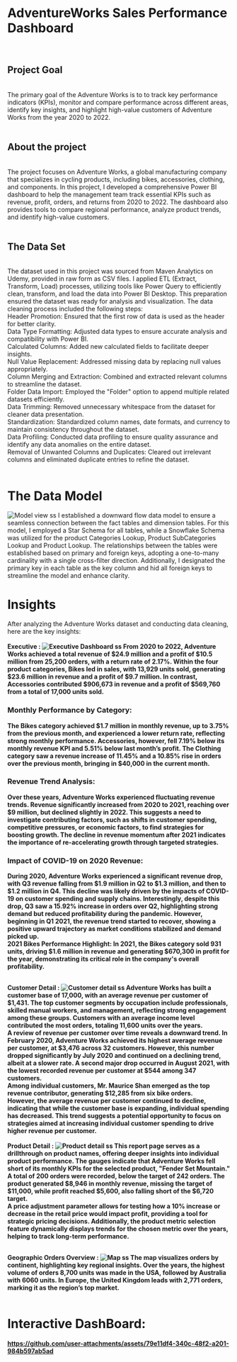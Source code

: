 # AdventureWorks Sales Performance Dashboard
<br>
<h2>Project Goal</h2> <br>
The primary goal of the Adventure Works is to to track key performance indicators (KPIs), monitor and compare performance across different areas, identify key insights, and highlight high-value customers of Adventure Works from the year 2020 to 2022. <br>
<br> <h2>About the project</h2> <br>
The project focuses on Adventure Works, a global manufacturing company that specializes in cycling products, including bikes, accessories, clothing, and components. In this project, I developed a comprehensive Power BI dashboard to help the management team track essential KPIs such as revenue, profit, orders, and returns from 2020 to 2022. The dashboard also provides tools to compare regional performance, analyze product trends, and identify high-value customers. <br>
 <br>
 <h2>The Data Set</h2> <br>
The dataset used in this project was sourced from Maven Analytics on Udemy, provided in raw form as CSV files. I applied ETL (Extract, Transform, Load) processes, utilizing tools like Power Query to efficiently clean, transform, and load the data into Power BI Desktop. This preparation ensured the dataset was ready for analysis and visualization. The data cleaning process included the following steps:
<br>
Header Promotion: Ensured that the first row of data is used as the header for better clarity. <br>
Data Type Formatting: Adjusted data types to ensure accurate analysis and compatibility with Power BI.<br>
Calculated Columns: Added new calculated fields to facilitate deeper insights.<br>
Null Value Replacement: Addressed missing data by replacing null values appropriately.<br>
Column Merging and Extraction: Combined and extracted relevant columns to streamline the dataset.<br>
Folder Data Import: Employed the "Folder" option to append multiple related datasets efficiently.<br>
Data Trimming: Removed unnecessary whitespace from the dataset for cleaner data presentation.<br>
Standardization: Standardized column names, date formats, and currency to maintain consistency throughout the dataset.<br>
Data Profiling: Conducted data profiling to ensure quality assurance and identify any data anomalies on the entire dataset.<br>
Removal of Unwanted Columns and Duplicates: Cleared out irrelevant columns and eliminated duplicate entries to refine the dataset.<br> <br>

# The Data Model 
![Model view ss](https://github.com/user-attachments/assets/263e3612-049b-4a54-bbcd-27d3639d10e4)
I established a downward flow data model to ensure a seamless connection between the fact tables and dimension tables. For this model, I employed a Star Schema for all tables, while a Snowflake Schema was utilized for the product Categories Lookup, Product SubCategories Lookup and Product Lookup. The relationships between the tables were established based on primary and foreign keys, adopting a one-to-many cardinality with a single cross-filter direction. Additionally, I designated the primary key in each table as the key column and hid all foreign keys to streamline the model and enhance clarity.
# Insights  <br>
After analyzing the Adventure Works dataset and conducting data cleaning, here are the key insights:
<br><br>
<b>Executive : 
![Executive Dashboard ss](https://github.com/user-attachments/assets/799a56eb-f585-4406-be28-56eb6fde1578)
From 2020 to 2022, Adventure Works achieved a total revenue of $24.9 million and a profit of $10.5 million from 25,200 orders, with a return rate of 2.17%. Within the four product categories, Bikes led in sales, with 13,929 units sold, generating $23.6 million in revenue and a profit of $9.7 million. In contrast, Accessories contributed $906,673 in revenue and a profit of $569,760 from a total of 17,000 units sold.
<br>
<h3>Monthly Performance by Category:</h3>
The Bikes category achieved $1.7 million in monthly revenue, up to 3.75% from the previous month, and experienced a lower return rate, reflecting strong monthly performance. Accessories, however, fell 7.19% below its monthly revenue KPI and 5.51% below last month’s profit. The Clothing category saw a revenue increase of 11.45% and a 10.85% rise in orders over the previous month, bringing in $40,000 in the current month.
<br>
<h3>Revenue Trend Analysis:</h3>
Over these years, Adventure Works experienced fluctuating revenue trends. Revenue significantly increased from 2020 to 2021, reaching over $9 million, but declined slightly in 2022. This suggests a need to investigate contributing factors, such as shifts in customer spending, competitive pressures, or economic factors, to find strategies for boosting growth. The decline in revenue momentum after 2021 indicates the importance of re-accelerating growth through targeted strategies.
<br>
<h3>Impact of COVID-19 on 2020 Revenue:</h3>
During 2020, Adventure Works experienced a significant revenue drop, with Q3 revenue falling from $1.9 million in Q2 to $1.3 million, and then to $1.2 million in Q4. This decline was likely driven by the impacts of COVID-19 on customer spending and supply chains. Interestingly, despite this drop, Q3 saw a 15.92% increase in orders over Q2, highlighting strong demand but reduced profitability during the pandemic. However, beginning in Q1 2021, the revenue trend started to recover, showing a positive upward trajectory as market conditions stabilized and demand picked up.
<br>
2021 Bikes Performance Highlight: In 2021, the Bikes category sold 931 units, driving $1.6 million in revenue and generating $670,300 in profit for the year, demonstrating its critical role in the company's overall profitability.<br><br>

<b>Customer Detail :
![Customer detail ss](https://github.com/user-attachments/assets/ae5c1caa-be9f-465a-a84a-af7259f8d842)
Adventure Works has built a customer base of 17,000, with an average revenue per customer of $1,431. The top customer segments by occupation include professionals, skilled manual workers, and management, reflecting strong engagement among these groups. Customers with an average income level contributed the most orders, totaling 11,600 units over the years.
<br>
A review of revenue per customer over time reveals a downward trend. In February 2020, Adventure Works achieved its highest average revenue per customer, at $3,476 across 32 customers. However, this number dropped significantly by July 2020 and continued on a declining trend, albeit at a slower rate. A second major drop occurred in August 2021, with the lowest recorded revenue per customer at $544 among 347 customers.
<br>
Among individual customers, Mr. Maurice Shan emerged as the top revenue contributor, generating $12,285 from six bike orders.
<br>
However, the average revenue per customer continued to decline, indicating that while the customer base is expanding, individual spending has decreased. This trend suggests a potential opportunity to focus on strategies aimed at increasing individual customer spending to drive higher revenue per customer.
<br><br>
<b>Product Detail :
![Product detail ss](https://github.com/user-attachments/assets/8b4245ed-6525-4010-b635-dd10b3b48403)
This report page serves as a drillthrough on product names, offering deeper insights into individual product performance. The gauges indicate that Adventure Works fell short of its monthly KPIs for the selected product, "Fender Set Mountain." A total of 200 orders were recorded, below the target of 242 orders. The product generated $8,946 in monthly revenue, missing the target of $11,000, while profit reached $5,600, also falling short of the $6,720 target.
<br>
A price adjustment parameter allows for testing how a 10% increase or decrease in the retail price would impact profit, providing a tool for strategic pricing decisions. Additionally, the product metric selection feature dynamically displays trends for the chosen metric over the years, helping to track long-term performance.<br><br>

<b>Geographic Orders Overview :
![Map ss](https://github.com/user-attachments/assets/82242e2a-438e-4c1c-951b-9683d0cd6b20)
The map visualizes orders by continent, highlighting key regional insights. Over the years, the highest volume of orders 8,700 units was made in the USA, followed by Australia with 6060 units. In Europe, the United Kingdom leads with 2,771 orders, marking it as the region’s top market.<br> <br>

# Interactive DashBoard:
https://github.com/user-attachments/assets/79e11df4-340c-48f2-a201-984b597ab5ad


